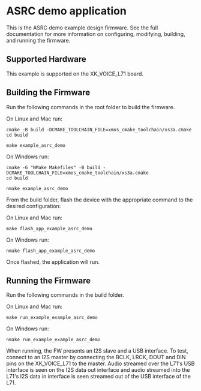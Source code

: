 # ASRC demo application

This is the ASRC demo example design firmware.  See the full documentation for more information on configuring, modifying, building, and running the firmware.

## Supported Hardware

This example is supported on the XK_VOICE_L71 board.


## Building the Firmware

Run the following commands in the root folder to build the firmware.

On Linux and Mac run:

    cmake -B build -DCMAKE_TOOLCHAIN_FILE=xmos_cmake_toolchain/xs3a.cmake
    cd build

    make example_asrc_demo

On Windows run:

    cmake -G "NMake Makefiles" -B build -DCMAKE_TOOLCHAIN_FILE=xmos_cmake_toolchain/xs3a.cmake
    cd build

    nmake example_asrc_demo

From the build folder, flash the device with the appropriate command to the desired configuration:

On Linux and Mac run:

    make flash_app_example_asrc_demo

On Windows run:

    nmake flash_app_example_asrc_demo

Once flashed, the application will run.


## Running the Firmware

Run the following commands in the build folder.

On Linux and Mac run:

    make run_example_example_asrc_demo

On Windows run:

    nmake run_example_example_asrc_demo

When running, the FW presents an I2S slave and a USB interface. To test, connect to an I2S master by connecting the BCLK, LRCK, DOUT and DIN pins on the XK_VOICE_L71 to the master. Audio streamed over the L71's USB interface is seen on the I2S data out interface and audio streamed into the L71's I2S data in interface is seen streamed out of the USB interface of the L71.

